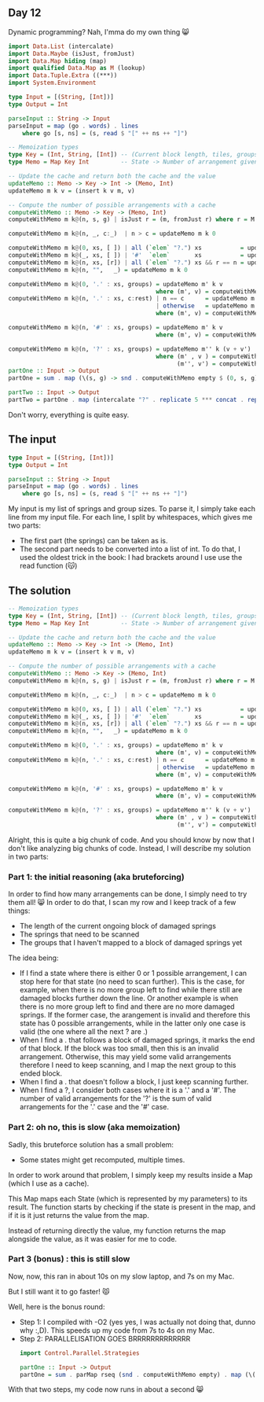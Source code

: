 ## Day 12

Dynamic programming? Nah, I'mma do my own thing 😸

```hs
import Data.List (intercalate)
import Data.Maybe (isJust, fromJust)
import Data.Map hiding (map)
import qualified Data.Map as M (lookup)
import Data.Tuple.Extra ((***))
import System.Environment

type Input = [(String, [Int])]
type Output = Int

parseInput :: String -> Input
parseInput = map (go . words) . lines
    where go [s, ns] = (s, read $ "[" ++ ns ++ "]")

-- Memoization types
type Key = (Int, String, [Int]) -- (Current block length, tiles, groups)
type Memo = Map Key Int         -- State -> Number of arrangement given by that state

-- Update the cache and return both the cache and the value
updateMemo :: Memo -> Key -> Int -> (Memo, Int)
updateMemo m k v = (insert k v m, v)

-- Compute the number of possible arrangements with a cache
computeWithMemo :: Memo -> Key -> (Memo, Int)
computeWithMemo m k@(n, s, g) | isJust r = (m, fromJust r) where r = M.lookup k m         -- Cached result

computeWithMemo m k@(n, _, c:_)  | n > c = updateMemo m k 0                               -- Invalid arrangement: current block is too big

computeWithMemo m k@(0, xs, [ ]) | all (`elem` "?.") xs           = updateMemo m k 1      -- Valid arrangement: end of groups
computeWithMemo m k@(_, xs, [ ]) | '#'  `elem`       xs           = updateMemo m k 0      -- Invalid arrangement: more blocks but no more groups
computeWithMemo m k@(n, xs, [r]) | all (`elem` "?.") xs && r == n = updateMemo m k 1      -- Valid arrangement: current block ended with the right length for the last group
computeWithMemo m k@(n, "",   _) = updateMemo m k 0                                       -- Invalid arrangement: end of strings with leftover groups

computeWithMemo m k@(0, '.' : xs, groups) = updateMemo m' k v                                   -- Case '.' while not on block: keep going
                                          where (m', v) = computeWithMemo m (0, xs, groups)
computeWithMemo m k@(n, '.' : xs, c:rest) | n == c      = updateMemo m' k v                     -- Case '.' while on block: block has the right length
                                          | otherwise   = updateMemo m k 0                      -- Case '.' while on block: block has not the right length
                                          where (m', v) = computeWithMemo m (0, xs, rest)

computeWithMemo m k@(n, '#' : xs, groups) = updateMemo m' k v                                   -- Case '#': keep going and count this tile in the block length
                                          where (m', v) = computeWithMemo m (n + 1, xs, groups)

computeWithMemo m k@(n, '?' : xs, groups) = updateMemo m'' k (v + v')                           -- Case '?': Check what happens if '.' and if '#'. Add the number of arrangement for each possibility
                                          where (m' , v ) = computeWithMemo m  (n, '.' : xs, groups) 
                                                (m'', v') = computeWithMemo m' (n, '#' : xs, groups)
partOne :: Input -> Output
partOne = sum . map (\(s, g) -> snd . computeWithMemo empty $ (0, s, g))

partTwo :: Input -> Output
partTwo = partOne . map (intercalate "?" . replicate 5 *** concat . replicate 5)
```

Don't worry, everything is quite easy.

## The input

```hs
type Input = [(String, [Int])]
type Output = Int

parseInput :: String -> Input
parseInput = map (go . words) . lines
    where go [s, ns] = (s, read $ "[" ++ ns ++ "]")
```
My input is my list of springs and group sizes. To parse it, I simply take each line from my input file.
For each line, I split by whitespaces, which gives me two parts:
 - The first part (the springs) can be taken as is.
 - The second part needs to be converted into a list of int. To do that, I used the oldest trick in the book: I had brackets around I use use the read function (😽)

## The solution

```hs
-- Memoization types
type Key = (Int, String, [Int]) -- (Current block length, tiles, groups)
type Memo = Map Key Int         -- State -> Number of arrangement given by that state

-- Update the cache and return both the cache and the value
updateMemo :: Memo -> Key -> Int -> (Memo, Int)
updateMemo m k v = (insert k v m, v)

-- Compute the number of possible arrangements with a cache
computeWithMemo :: Memo -> Key -> (Memo, Int)
computeWithMemo m k@(n, s, g) | isJust r = (m, fromJust r) where r = M.lookup k m         -- Cached result

computeWithMemo m k@(n, _, c:_)  | n > c = updateMemo m k 0                               -- Invalid arrangement: current block is too big

computeWithMemo m k@(0, xs, [ ]) | all (`elem` "?.") xs           = updateMemo m k 1      -- Valid arrangement: end of groups
computeWithMemo m k@(_, xs, [ ]) | '#'  `elem`       xs           = updateMemo m k 0      -- Invalid arrangement: more blocks but no more groups
computeWithMemo m k@(n, xs, [r]) | all (`elem` "?.") xs && r == n = updateMemo m k 1      -- Valid arrangement: current block ended with the right length for the last group
computeWithMemo m k@(n, "",   _) = updateMemo m k 0                                       -- Invalid arrangement: end of strings with leftover groups

computeWithMemo m k@(0, '.' : xs, groups) = updateMemo m' k v                                   -- Case '.' while not on block: keep going
                                          where (m', v) = computeWithMemo m (0, xs, groups)
computeWithMemo m k@(n, '.' : xs, c:rest) | n == c      = updateMemo m' k v                     -- Case '.' while on block: block has the right length
                                          | otherwise   = updateMemo m k 0                      -- Case '.' while on block: block has not the right length
                                          where (m', v) = computeWithMemo m (0, xs, rest)

computeWithMemo m k@(n, '#' : xs, groups) = updateMemo m' k v                                   -- Case '#': keep going and count this tile in the block length
                                          where (m', v) = computeWithMemo m (n + 1, xs, groups)

computeWithMemo m k@(n, '?' : xs, groups) = updateMemo m'' k (v + v')                           -- Case '?': Check what happens if '.' and if '#'. Add the number of arrangement for each possibility
                                          where (m' , v ) = computeWithMemo m  (n, '.' : xs, groups) 
                                                (m'', v') = computeWithMemo m' (n, '#' : xs, groups)
```

Alright, this is quite a big chunk of code. And you should know by now that I don't like analyzing big chunks of code. Instead, I will describe my solution in two parts:

### Part 1: the initial reasoning (aka bruteforcing)

In order to find how many arrangements can be done, I simply need to try them all! 😸
In order to do that, I scan my row and I keep track of a few things:
 - The length of the current ongoing block of damaged springs
 - The springs that need to be scanned
 - The groups that I haven't mapped to a block of damaged springs yet

The idea being:
 - If I find a state where there is either 0 or 1 possible arrangement, I can stop here for that state (no need to scan further). This is the case, for example, when there is no more group left to find while there still are damaged blocks further down the line. Or another example is when there is no more group left to find and there are no more damaged springs. If the former case, the arangement is invalid and therefore this state has 0 possible arrangements, while in the latter only one case is valid (the one where all the next ? are .)
 - When I find a . that follows a block of damaged springs, it marks the end of that block. If the block was too small, then this is an invalid arrangement. Otherwise, this may yield some valid arrangements therefore I need to keep scanning, and I map the next group to this ended block.
 - When I find a . that doesn't follow a block, I just keep scanning further.
 - When I find a ?, I consider both cases where it is a '.' and a '#'. The number of valid arrangements for the '?' is the sum of valid arrangements for the '.' case and the '#' case.

### Part 2: oh no, this is slow (aka memoization)

Sadly, this bruteforce solution has a small problem:
  - Some states might get recomputed, multiple times.

In order to work around that problem, I simply keep my results inside a Map (which I use as a cache).

This Map maps each State (which is represented by my parameters) to its result. The function starts by checking if the state is present in the map, and if it is it just returns the value from the map.

Instead of returning directly the value, my function returns the map alongside the value, as it was easier for me to code.

### Part 3 (bonus) : this is still slow

Now, now, this ran in about 10s on my slow laptop, and 7s on my Mac.

But I still want it to go faster! 😾

Well, here is the bonus round:
 - Step 1: I compiled with -O2 (yes yes, I was actually not doing that, dunno why :,D). This speeds up my code from 7s to 4s on my Mac.
 - Step 2: PARALLELISATION GOES BRRRRRRRRRRRRR
     ```hs
    import Control.Parallel.Strategies

    partOne :: Input -> Output
    partOne = sum . parMap rseq (snd . computeWithMemo empty) . map (\(s, g) -> (0, s, g))
    ```

With that two steps, my code now runs in about a second 😸 
